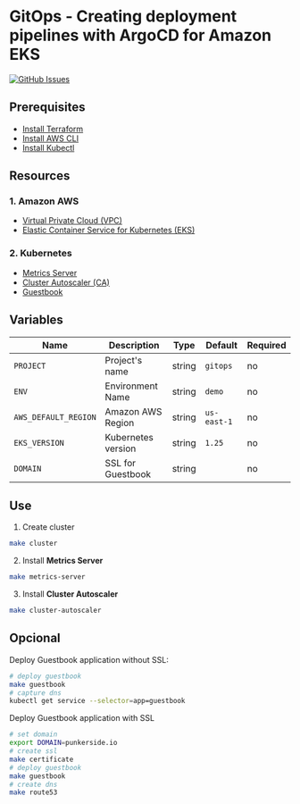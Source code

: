 # GitOps - Creating deployment pipelines with ArgoCD for Amazon EKS

<!-- [![Build](https://github.com/punkerside/awsday-demo/actions/workflows/main.yml/badge.svg?branch=main)](https://github.com/punkerside/awsday-demo/actions/workflows/main.yml)
[![Open Source Helpers](https://www.codetriage.com/punkerside/awsday-demo/badges/users.svg)](https://www.codetriage.com/punkerside/awsday-demo) -->
[![GitHub Issues](https://img.shields.io/github/issues/punkerside/awsday-demo.svg)](https://github.com/punkerside/awsday-demo/issues)
<!-- [![GitHub Tag](https://img.shields.io/github/tag-date/punkerside/awsday-demo.svg?style=plastic)](https://github.com/punkerside/awsday-demo/tags/)
![GitHub release (latest by date)](https://img.shields.io/github/v/release/punkerside/awsday-demo) -->

<!-- <p align="center">
  <img src="docs/img/architecture.png">
</p> -->

## **Prerequisites**

* [Install Terraform](https://www.terraform.io/downloads.html)
* [Install AWS CLI](https://docs.aws.amazon.com/cli/latest/userguide/cli-chap-install.html)
* [Install Kubectl](https://kubernetes.io/docs/tasks/tools/install-kubectl-linux/)

## **Resources**

### **1. Amazon AWS**

* [Virtual Private Cloud (VPC)](https://registry.terraform.io/modules/punkerside/vpc/aws/latest)
* [Elastic Container Service for Kubernetes (EKS)](https://registry.terraform.io/modules/punkerside/eks/aws/latest)

### **2. Kubernetes**

* [Metrics Server](https://github.com/kubernetes-sigs/metrics-server)
* [Cluster Autoscaler (CA)](https://github.com/kubernetes/autoscaler/blob/master/cluster-autoscaler/cloudprovider/aws/README.md)
* [Guestbook](https://kubernetes.io/docs/tutorials/stateless-application/guestbook/)

## **Variables**

| Name | Description | Type | Default | Required |
|------|-------------|------|---------|----------|
| `PROJECT` | Project's name | string | `gitops` | no |
| `ENV` | Environment Name | string | `demo` | no |
| `AWS_DEFAULT_REGION` | Amazon AWS Region | string | `us-east-1` | no |
| `EKS_VERSION` | Kubernetes version | string | `1.25` | no |
| `DOMAIN` | SSL for Guestbook | string | | no |

## **Use**

1. Create cluster

```bash
make cluster
```

2. Install **Metrics Server**

```bash
make metrics-server
```

3. Install **Cluster Autoscaler**

```bash
make cluster-autoscaler
```

## **Opcional**

Deploy Guestbook application without SSL:

```bash
# deploy guestbook
make guestbook
# capture dns
kubectl get service --selector=app=guestbook
```

Deploy Guestbook application with SSL

```bash
# set domain
export DOMAIN=punkerside.io
# create ssl
make certificate
# deploy guestbook
make guestbook
# create dns
make route53
```